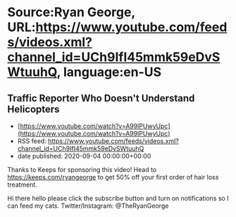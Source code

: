 # Source:Ryan George, URL:https://www.youtube.com/feeds/videos.xml?channel_id=UCh9IfI45mmk59eDvSWtuuhQ, language:en-US

## Traffic Reporter Who Doesn't Understand Helicopters
 - [https://www.youtube.com/watch?v=A99lPUwyUpc](https://www.youtube.com/watch?v=A99lPUwyUpc)
 - RSS feed: https://www.youtube.com/feeds/videos.xml?channel_id=UCh9IfI45mmk59eDvSWtuuhQ
 - date published: 2020-09-04 00:00:00+00:00

Thanks to Keeps for sponsoring this video!
Head to https://keeps.com/ryangeorge to get 50% off your first order of hair loss treatment.

Hi there hello please click the subscribe button and turn on notifications so I can feed my cats.
Twitter/Instagram: @TheRyanGeorge

